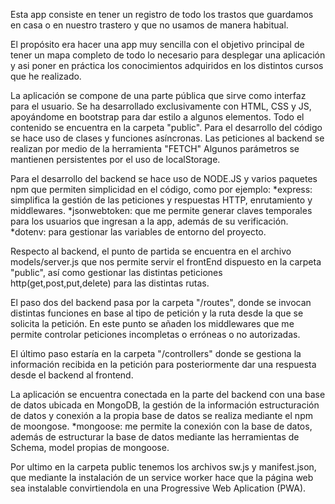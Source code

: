 Esta app consiste en tener un registro de todo los trastos que guardamos en casa o en nuestro trastero y que no usamos de manera habitual. 

El propósito era hacer una app muy sencilla con el objetivo principal de tener un mapa completo de todo lo necesario para desplegar una aplicación y asi poner en práctica los conocimientos adquiridos en los distintos cursos que he realizado.

La aplicación se compone de una parte pública que sirve como interfaz para el usuario. Se ha desarrollado exclusivamente con HTML, CSS y JS, apoyándome 
en bootstrap para dar estilo a algunos elementos. Todo el contenido se encuentra en la carpeta "public".
Para el desarrollo del código se hace uso de clases y funciones asíncronas. Las peticiones al backend se realizan por medio de la herramienta "FETCH"
Algunos parámetros se mantienen persistentes por el uso de localStorage.

Para el desarrollo del backend se hace uso de NODE.JS y varios paquetes npm que permiten simplicidad en el código, como por ejemplo:
  *express:  simplifica la gestión de las peticiones y respuestas HTTP, enrutamiento y middlewares.
  *jsonwebtoken: que me permite generar claves temporales para los usuarios que ingresan a la app, además de su verificación.
  *dotenv: para gestionar las variables de entorno del proyecto.

Respecto al backend, el punto de partida se encuentra en el archivo models/server.js que nos permite servir el frontEnd dispuesto en la carpeta "public",
así como gestionar las distintas peticiones http(get,post,put,delete) para las distintas rutas.

El paso dos del backend pasa por la carpeta "/routes", donde se invocan distintas funciones en base al tipo de petición y la ruta desde la que se solicita la petición.
En este punto se añaden los middlewares que me permite controlar peticiones incompletas o erróneas o no autorizadas.

El último paso estaría en la carpeta "/controllers" donde se gestiona la información recibida en la petición para posteriormente dar una respuesta desde el backend al frontend.

La aplicación se encuentra conectada en la parte del backend con una base de datos ubicada en MongoDB, la gestión de la información estructuración de datos y conexión a la propia base de datos se realiza mediante el npm de moongose.
*mongoose: me permite la conexión con la base de datos, además de estructurar la base de datos mediante las herramientas de Schema, model propias de mongoose.

Por ultimo en la carpeta public tenemos los archivos sw.js y manifest.json, que mediante la instalación de un service worker hace que la página web sea instalable
convirtiendola en una Progressive Web Aplication (PWA).
